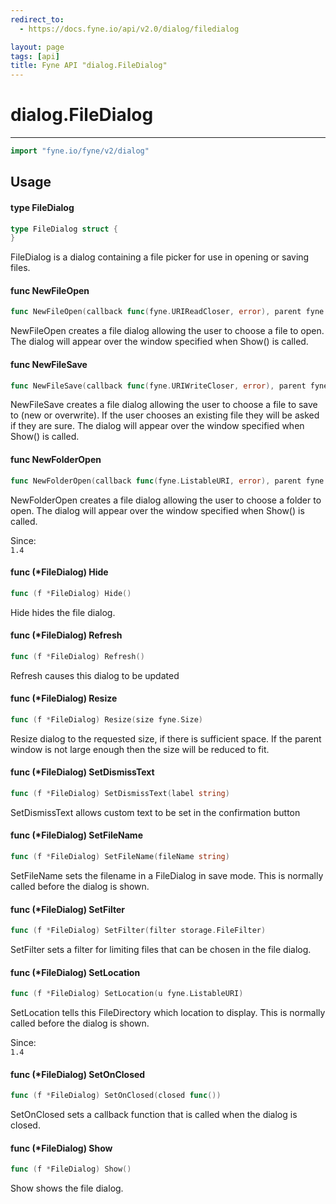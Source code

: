 ```yaml
---
redirect_to:
  - https://docs.fyne.io/api/v2.0/dialog/filedialog

layout: page
tags: [api]
title: Fyne API "dialog.FileDialog"
---
```



# dialog.FileDialog
---
```go
import "fyne.io/fyne/v2/dialog"
```

## Usage

#### type FileDialog

```go
type FileDialog struct {
}
```

FileDialog is a dialog containing a file picker for use in opening or saving files.

#### func  NewFileOpen

```go
func NewFileOpen(callback func(fyne.URIReadCloser, error), parent fyne.Window) *FileDialog
```
NewFileOpen creates a file dialog allowing the user to choose a file to open. The dialog will appear over the window specified when Show() is called.

#### func  NewFileSave

```go
func NewFileSave(callback func(fyne.URIWriteCloser, error), parent fyne.Window) *FileDialog
```
NewFileSave creates a file dialog allowing the user to choose a file to save to (new or overwrite). If the user chooses an existing file they will be asked if they are sure. The dialog will appear over the window specified when Show() is called.

#### func  NewFolderOpen

```go
func NewFolderOpen(callback func(fyne.ListableURI, error), parent fyne.Window) *FileDialog
```
NewFolderOpen creates a file dialog allowing the user to choose a folder to open. The dialog will appear over the window specified when Show() is called.


<div class="since">Since: <code>
1.4</code></div>

#### func (*FileDialog) Hide

```go
func (f *FileDialog) Hide()
```
Hide hides the file dialog.

#### func (*FileDialog) Refresh

```go
func (f *FileDialog) Refresh()
```
Refresh causes this dialog to be updated

#### func (*FileDialog) Resize

```go
func (f *FileDialog) Resize(size fyne.Size)
```
Resize dialog to the requested size, if there is sufficient space. If the parent window is not large enough then the size will be reduced to fit.

#### func (*FileDialog) SetDismissText

```go
func (f *FileDialog) SetDismissText(label string)
```
SetDismissText allows custom text to be set in the confirmation button

#### func (*FileDialog) SetFileName

```go
func (f *FileDialog) SetFileName(fileName string)
```
SetFileName sets the filename in a FileDialog in save mode. This is normally called before the dialog is shown.

#### func (*FileDialog) SetFilter

```go
func (f *FileDialog) SetFilter(filter storage.FileFilter)
```
SetFilter sets a filter for limiting files that can be chosen in the file dialog.

#### func (*FileDialog) SetLocation

```go
func (f *FileDialog) SetLocation(u fyne.ListableURI)
```
SetLocation tells this FileDirectory which location to display. This is normally called before the dialog is shown.


<div class="since">Since: <code>
1.4</code></div>

#### func (*FileDialog) SetOnClosed

```go
func (f *FileDialog) SetOnClosed(closed func())
```
SetOnClosed sets a callback function that is called when the dialog is closed.

#### func (*FileDialog) Show

```go
func (f *FileDialog) Show()
```
Show shows the file dialog.
